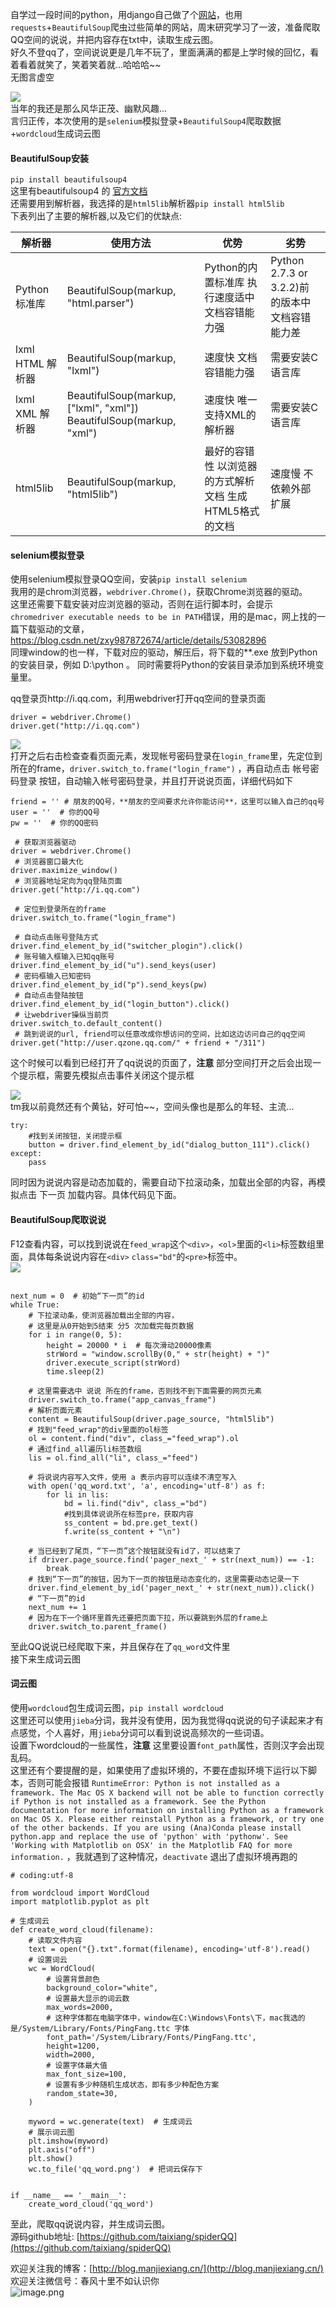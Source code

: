 自学过一段时间的python，用django自己做了个[网站](http://blog.manjiexiang.cn/)，也用`requests`+`BeautifulSoup`爬虫过些简单的网站，周末研究学习了一波，准备爬取QQ空间的说说，并把内容存在txt中，读取生成云图。     
好久不登qq了，空间说说更是几年不玩了，里面满满的都是上学时候的回忆，看着看着就笑了，笑着笑着就...哈哈哈~~  
无图言虚空

![](https://user-gold-cdn.xitu.io/2018/5/12/1635369c27d464b3?w=2000&h=1200&f=png&s=1409607)  
当年的我还是那么风华正茂、幽默风趣...  
言归正传，本次使用的是`selenium`模拟登录+`BeautifulSoup4`爬取数据+`wordcloud`生成词云图  
#### BeautifulSoup安装
`pip install beautifulsoup4`  
这里有beautifulsoup4 的 [官方文档](https://www.crummy.com/software/BeautifulSoup/bs4/doc/index.zh.html)  
还需要用到解析器，我选择的是`html5lib`解析器`pip install html5lib`  
下表列出了主要的解析器,以及它们的优缺点:

解析器	| 使用方法	| 优势	| 劣势
---|---| --- | ---
Python标准库 | BeautifulSoup(markup, "html.parser")| Python的内置标准库      执行速度适中  文档容错能力强| Python 2.7.3 or 3.2.2)前 的版本中文档容错能力差
lxml HTML 解析器 | BeautifulSoup(markup, "lxml")|速度快  文档容错能力强|需要安装C语言库
lxml XML 解析器	|BeautifulSoup(markup, ["lxml", "xml"])         BeautifulSoup(markup, "xml") | 速度快 唯一支持XML的解析器|需要安装C语言库
html5lib|BeautifulSoup(markup, "html5lib")	|最好的容错性 以浏览器的方式解析文档  生成HTML5格式的文档|速度慢 不依赖外部扩展

#### selenium模拟登录
使用selenium模拟登录QQ空间，安装`pip install selenium`  
我用的是chrom浏览器，`webdriver.Chrome()`，获取Chrome浏览器的驱动。  
这里还需要下载安装对应浏览器的驱动，否则在运行脚本时，会提示 
`chromedriver executable needs to be in PATH`错误，用的是mac，网上找的一篇下载驱动的文章，https://blog.csdn.net/zxy987872674/article/details/53082896  
同理window的也一样，下载对应的驱动，解压后，将下载的**.exe 放到Python的安装目录，例如 D:\python 。 同时需要将Python的安装目录添加到系统环境变量里。

qq登录页http://i.qq.com，利用webdriver打开qq空间的登录页面  
```
driver = webdriver.Chrome()
driver.get("http://i.qq.com")
```
![](https://user-gold-cdn.xitu.io/2018/5/12/163536e12d050219?w=520&h=300&f=jpeg&s=67430)  
打开之后右击检查查看页面元素，发现帐号密码登录在`login_frame`里，先定位到所在的frame，`driver.switch_to.frame("login_frame")`  ，再自动点击 帐号密码登录 按钮，自动输入帐号密码登录，并且打开说说页面，详细代码如下
```
friend = '' # 朋友的QQ号，**朋友的空间要求允许你能访问**，这里可以输入自己的qq号
user = ''  # 你的QQ号
pw = ''  # 你的QQ密码

 # 获取浏览器驱动
driver = webdriver.Chrome()
 # 浏览器窗口最大化
driver.maximize_window()
 # 浏览器地址定向为qq登陆页面
driver.get("http://i.qq.com")

 # 定位到登录所在的frame
driver.switch_to.frame("login_frame")

 # 自动点击账号登陆方式
driver.find_element_by_id("switcher_plogin").click()
 # 账号输入框输入已知qq账号
driver.find_element_by_id("u").send_keys(user)
 # 密码框输入已知密码
driver.find_element_by_id("p").send_keys(pw)
 # 自动点击登陆按钮
driver.find_element_by_id("login_button").click()
 # 让webdriver操纵当前页
driver.switch_to.default_content()
 # 跳到说说的url, friend可以任意改成你想访问的空间，比如这边访问自己的qq空间
driver.get("http://user.qzone.qq.com/" + friend + "/311")
```

这个时候可以看到已经打开了qq说说的页面了，**注意** 部分空间打开之后会出现一个提示框，需要先模拟点击事件关闭这个提示框  

![](https://user-gold-cdn.xitu.io/2018/5/12/1635371e3cdf6fec?w=470&h=300&f=jpeg&s=52704)  
tm我以前竟然还有个黄钻，好可怕~~，空间头像也是那么的年轻、主流...
```
try:
    #找到关闭按钮，关闭提示框
    button = driver.find_element_by_id("dialog_button_111").click()
except:
    pass
```
同时因为说说内容是动态加载的，需要自动下拉滚动条，加载出全部的内容，再模拟点击 下一页 加载内容。具体代码见下面。  
#### BeautifulSoup爬取说说
F12查看内容，可以找到说说在`feed_wrap`这个`<div>`，`<ol>`里面的`<li>`标签数组里面，具体每条说说内容在`<div>` `class="bd"`的`<pre>`标签中。  
![](https://user-gold-cdn.xitu.io/2018/5/12/16353779f970d155?w=725&h=300&f=jpeg&s=85233)  
```

next_num = 0  # 初始“下一页”的id
while True:
    # 下拉滚动条，使浏览器加载出全部的内容，
    # 这里是从0开始到5结束 分5 次加载完每页数据
    for i in range(0, 5):
        height = 20000 * i  # 每次滑动20000像素
        strWord = "window.scrollBy(0," + str(height) + ")"
        driver.execute_script(strWord)
        time.sleep(2)

    # 这里需要选中 说说 所在的frame，否则找不到下面需要的网页元素
    driver.switch_to.frame("app_canvas_frame")
    # 解析页面元素
    content = BeautifulSoup(driver.page_source, "html5lib")
    # 找到"feed_wrap"的div里面的ol标签
    ol = content.find("div", class_="feed_wrap").ol
    # 通过find_all遍历li标签数组
    lis = ol.find_all("li", class_="feed")

    # 将说说内容写入文件，使用 a 表示内容可以连续不清空写入
    with open('qq_word.txt', 'a', encoding='utf-8') as f:
        for li in lis:
            bd = li.find("div", class_="bd")
            #找到具体说说所在标签pre，获取内容
            ss_content = bd.pre.get_text()
            f.write(ss_content + "\n")

    # 当已经到了尾页，“下一页”这个按钮就没有id了，可以结束了
    if driver.page_source.find('pager_next_' + str(next_num)) == -1:
        break
    # 找到“下一页”的按钮，因为下一页的按钮是动态变化的，这里需要动态记录一下
    driver.find_element_by_id('pager_next_' + str(next_num)).click()
    # “下一页”的id
    next_num += 1
    # 因为在下一个循环里首先还要把页面下拉，所以要跳到外层的frame上
    driver.switch_to.parent_frame()

```
至此QQ说说已经爬取下来，并且保存在了`qq_word`文件里  
接下来生成词云图
#### 词云图
使用`wordcloud`包生成词云图，`pip install wordcloud`  
这里还可以使用`jieba`分词，我并没有使用，因为我觉得qq说说的句子读起来才有点感觉，个人喜好，用`jieba`分词可以看到说说高频次的一些词语。  
设置下wordcloud的一些属性，**注意** 这里要设置`font_path`属性，否则汉字会出现乱码。  
这里还有个要提醒的是，如果使用了虚拟环境的，不要在虚拟环境下运行以下脚本，否则可能会报错 `RuntimeError: Python is not installed as a framework. The Mac OS X backend will not be able to function correctly if Python is not installed as a framework. See the Python documentation for more information on installing Python as a framework on Mac OS X. Please either reinstall Python as a framework, or try one of the other backends. If you are using (Ana)Conda please install python.app and replace the use of 'python' with 'pythonw'. See 'Working with Matplotlib on OSX' in the Matplotlib FAQ for more information.` ，我就遇到了这种情况，`deactivate` 退出了虚拟环境再跑的
```
# coding:utf-8

from wordcloud import WordCloud
import matplotlib.pyplot as plt

# 生成词云
def create_word_cloud(filename):
    # 读取文件内容
    text = open("{}.txt".format(filename), encoding='utf-8').read()
    # 设置词云
    wc = WordCloud(
        # 设置背景颜色
        background_color="white",
        # 设置最大显示的词云数
        max_words=2000,
        # 这种字体都在电脑字体中，window在C:\Windows\Fonts\下，mac我选的是/System/Library/Fonts/PingFang.ttc 字体
        font_path='/System/Library/Fonts/PingFang.ttc',
        height=1200,
        width=2000,
        # 设置字体最大值
        max_font_size=100,
        # 设置有多少种随机生成状态，即有多少种配色方案
        random_state=30,
    )

    myword = wc.generate(text)  # 生成词云
    # 展示词云图
    plt.imshow(myword)
    plt.axis("off")
    plt.show()
    wc.to_file('qq_word.png')  # 把词云保存下


if __name__ == '__main__':
    create_word_cloud('qq_word')

```
至此，爬取qq说说内容，并生成词云图。  
源码github地址: [https://github.com/taixiang/spiderQQ](https://github.com/taixiang/spiderQQ)

 
欢迎关注我的博客：[http://blog.manjiexiang.cn/](http://blog.manjiexiang.cn/)  
欢迎关注微信号：春风十里不如认识你  
![image.png](https://upload-images.jianshu.io/upload_images/7569533-cfeb1f55473a2143.png?imageMogr2/auto-orient/strip%7CimageView2/2/w/1240)

